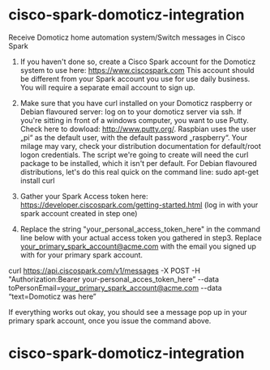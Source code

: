 # cisco-spark-domoticz-integration

Receive Domoticz home automation system/Switch messages in Cisco Spark

1. If you haven't done so, create a Cisco Spark account for the Domoticz system to use here: https://www.ciscospark.com
This account should be different from your Spark account you use for use daily business. 
You will require a separate email account to sign up.

2. Make sure that you have curl installed on your Domoticz raspberry or Debian flavoured server:
log on to your domoticz server via ssh. If you're sitting in front of a windows computer, you want to use Putty. Check here to dowload: http://www.putty.org/.
Raspbian uses the user „pi“ as the default user, with the default password „raspberry“. Your milage may vary, check your distribution documentation for default/root logon credentials. The script we're going to create will need the curl package to be installed, which it isn't per default. For Debian flavoured distributions,  let's do this real quick on the command line: sudo apt-get install curl

3. Gather your Spark Access token here: https://developer.ciscospark.com/getting-started.html (log in with your spark account created in step one)

4. Replace the string "your_personal_access_token_here" in the command line below with your actual access token you gathered in step3. Replace your_primary_spark_account@acme.com with the email you signed up with for your primary spark account.

curl https://api.ciscospark.com/v1/messages -X POST -H "Authorization:Bearer your-personal_acces_token_here” --data toPersonEmail=your_primary_spark_account@acme.com --data “text=Domoticz was here”

If everything works out okay, you should see a message pop up in your primary spark account, once you issue the command above.



# cisco-spark-domoticz-integration
